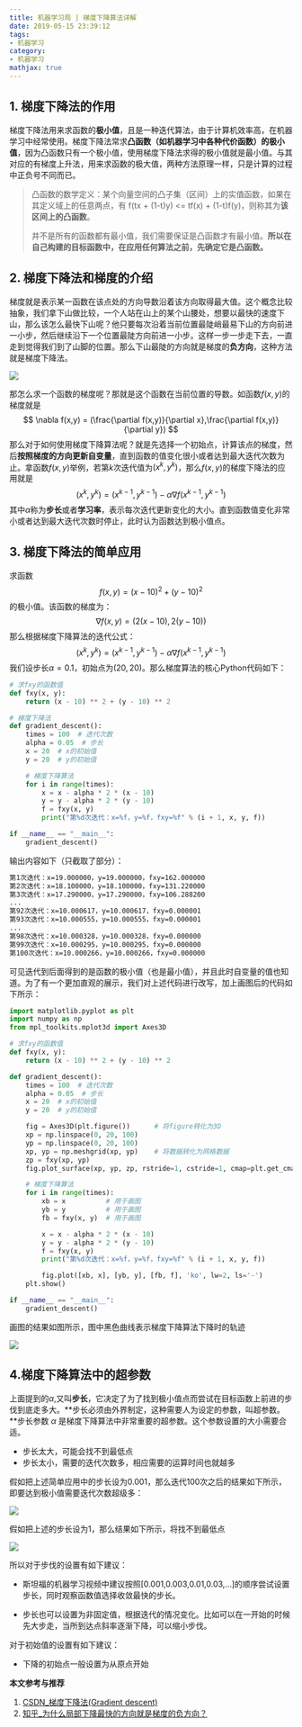 ```yaml
---
title: 机器学习局 | 梯度下降算法详解
date: 2019-05-15 23:39:12
tags:
- 机器学习
category:
- 机器学习
mathjax: true
---
```


## 1. 梯度下降法的作用

梯度下降法用来求函数的**极小值**，且是一种迭代算法，由于计算机效率高，在机器学习中经常使用。梯度下降法常求**凸函数（如机器学习中各种代价函数）的极小值**，因为凸函数只有一个极小值，使用梯度下降法求得的极小值就是最小值。与其对应的有梯度上升法，用来求函数的极大值，两种方法原理一样，只是计算的过程中正负号不同而已。

> 凸函数的数学定义：某个向量空间的凸子集（区间）上的实值函数，如果在其定义域上的任意两点，有 f(tx + (1-t)y) <= tf(x) + (1-t)f(y)，则称其为**该区间上的凸函数**。
>
> 并不是所有的函数都有最小值，我们需要保证是凸函数才有最小值。**所以在自己构建的目标函数中，在应用任何算法之前，先确定它是凸函数。**



## 2. 梯度下降法和梯度的介绍

梯度就是表示某一函数在该点处的方向导数沿着该方向取得最大值。这个概念比较抽象，我们拿下山做比较，一个人站在山上的某个山腰处，想要以最快的速度下山，那么该怎么最快下山呢？他只要每次沿着当前位置最陡峭最易下山的方向前进一小步，然后继续沿下一个位置最陡方向前进一小步。这样一步一步走下去，一直走到觉得我们到了山脚的位置。那么下山最陡的方向就是梯度的**负方向**，这种方法就是梯度下降法。

![](https://img.dawnguo.cn/MachineLearning/BasicAlgorithm/2_gradientdecent.jpg)

那怎么求一个函数的梯度呢？那就是这个函数在当前位置的导数。如函数$f(x,y)$的梯度就是
$$
\nabla f(x,y) = (\frac{\partial f(x,y)}{\partial x},\frac{\partial f(x,y)}{\partial y})
$$
那么对于如何使用梯度下降算法呢？就是先选择一个初始点，计算该点的梯度，然后**按照梯度的方向更新自变量**，直到函数的值变化很小或者达到最大迭代次数为止。拿函数$f(x,y)$举例，若第$k$次迭代值为$(x^{k},y^{k})$，那么$f(x,y)$的梯度下降法的应用就是
$$
(x^k,y^k) = (x^{k-1},y^{k-1})-\alpha \nabla f(x^{k-1},y^{k-1})
$$
其中$\alpha$称为**步长**或者**学习率**，表示每次迭代更新变化的大小。直到函数值变化非常小或者达到最大迭代次数时停止，此时认为函数达到极小值点。



## 3. 梯度下降法的简单应用

求函数
$$
f(x,y)=(x-10)^2+(y-10)^2
$$
的极小值。该函数的梯度为：
$$
\nabla f(x,y)=(2(x-10),2(y-10))
$$
那么根据梯度下降算法的迭代公式：
$$
(x^k,y^k) = (x^{k-1},y^{k-1})-\alpha \nabla f(x^{k-1},y^{k-1})
$$
我们设步长$\alpha = 0.1$，初始点为$(20,20)$。那么梯度算法的核心Python代码如下：

```python
# 求fxy的函数值
def fxy(x, y):
    return (x - 10) ** 2 + (y - 10) ** 2

# 梯度下降法
def gradient_descent():
    times = 100  # 迭代次数
    alpha = 0.05  # 步长
    x = 20  # x的初始值
    y = 20  # y的初始值

    # 梯度下降算法
    for i in range(times):
        x = x - alpha * 2 * (x - 10)
        y = y - alpha * 2 * (y - 10)
        f = fxy(x, y)
        print("第%d次迭代：x=%f，y=%f，fxy=%f" % (i + 1, x, y, f))

if __name__ == "__main__":
    gradient_descent()
```

输出内容如下（只截取了部分）：

```bash
第1次迭代：x=19.000000，y=19.000000，fxy=162.000000
第2次迭代：x=18.100000，y=18.100000，fxy=131.220000
第3次迭代：x=17.290000，y=17.290000，fxy=106.288200
...
第92次迭代：x=10.000617，y=10.000617，fxy=0.000001
第93次迭代：x=10.000555，y=10.000555，fxy=0.000001
...
第98次迭代：x=10.000328，y=10.000328，fxy=0.000000
第99次迭代：x=10.000295，y=10.000295，fxy=0.000000
第100次迭代：x=10.000266，y=10.000266，fxy=0.000000
```

可见迭代到后面得到的是函数的极小值（也是最小值），并且此时自变量的值也知道。为了有一个更加直观的展示，我们对上述代码进行改写，加上画图后的代码如下所示：

```python
import matplotlib.pyplot as plt
import numpy as np
from mpl_toolkits.mplot3d import Axes3D

# 求fxy的函数值
def fxy(x, y):
    return (x - 10) ** 2 + (y - 10) ** 2

def gradient_descent():
    times = 100  # 迭代次数
    alpha = 0.05  # 步长
    x = 20  # x的初始值
    y = 20  # y的初始值

    fig = Axes3D(plt.figure())      # 将figure转化为3D
    xp = np.linspace(0, 20, 100)
    yp = np.linspace(0, 20, 100)
    xp, yp = np.meshgrid(xp, yp)    # 将数据转化为网格数据
    zp = fxy(xp, yp)                
    fig.plot_surface(xp, yp, zp, rstride=1, cstride=1, cmap=plt.get_cmap('rainbow'))

    # 梯度下降算法
    for i in range(times):
        xb = x          # 用于画图
        yb = y          # 用于画图
        fb = fxy(x, y)  # 用于画图

        x = x - alpha * 2 * (x - 10)
        y = y - alpha * 2 * (y - 10)
        f = fxy(x, y)
        print("第%d次迭代：x=%f，y=%f，fxy=%f" % (i + 1, x, y, f))

        fig.plot([xb, x], [yb, y], [fb, f], 'ko', lw=2, ls='-')
    plt.show()

if __name__ == "__main__":
    gradient_descent()
```

画图的结果如图所示，图中黑色曲线表示梯度下降算法下降时的轨迹

![](https://img.dawnguo.cn/MachineLearning/BasicAlgorithm/2_gradientdecent_ex0.png)



## 4.梯度下降算法中的超参数

上面提到的$\alpha$,又叫**步长**，它决定了为了找到极小值点而尝试在目标函数上前进的步伐到底走多大。**步长必须由外界制定，这种需要人为设定的参数，叫超参数。**步长参数 $\alpha$ 是梯度下降算法中非常重要的超参数。这个参数设置的大小需要合适。

- 步长太大，可能会找不到最低点
- 步长太小，需要的迭代次数多，相应需要的运算时间也就越多

假如把上述简单应用中的步长设为0.001，那么迭代100次之后的结果如下所示，即要达到极小值需要迭代次数超级多：

![](https://img.dawnguo.cn/MachineLearning/BasicAlgorithm/2_gradientdecent_ex2.png)

假如把上述的步长设为1，那么结果如下所示，将找不到最低点

![](https://img.dawnguo.cn/MachineLearning/BasicAlgorithm/2_gradientdecent_ex1.png)

所以对于步伐的设置有如下建议：

- 斯坦福的机器学习视频中建议按照[0.001,0.003,0.01,0.03,…]的顺序尝试设置步长，同时观察函数值选择收敛最快的步长。

- 步长也可以设置为非固定值，根据迭代的情况变化。比如可以在一开始的时候先大步走，当所到达点斜率逐渐下降，可以缩小步伐。

对于初始值的设置有如下建议：

- 下降的初始点一般设置为从原点开始



**本文参考与推荐**

1. [CSDN_梯度下降法(Gradient descent)](https://blog.csdn.net/xuelabizp/article/details/50878013#t0)
2. [知乎_为什么局部下降最快的方向就是梯度的负方向？](<https://zhuanlan.zhihu.com/p/36503663>)